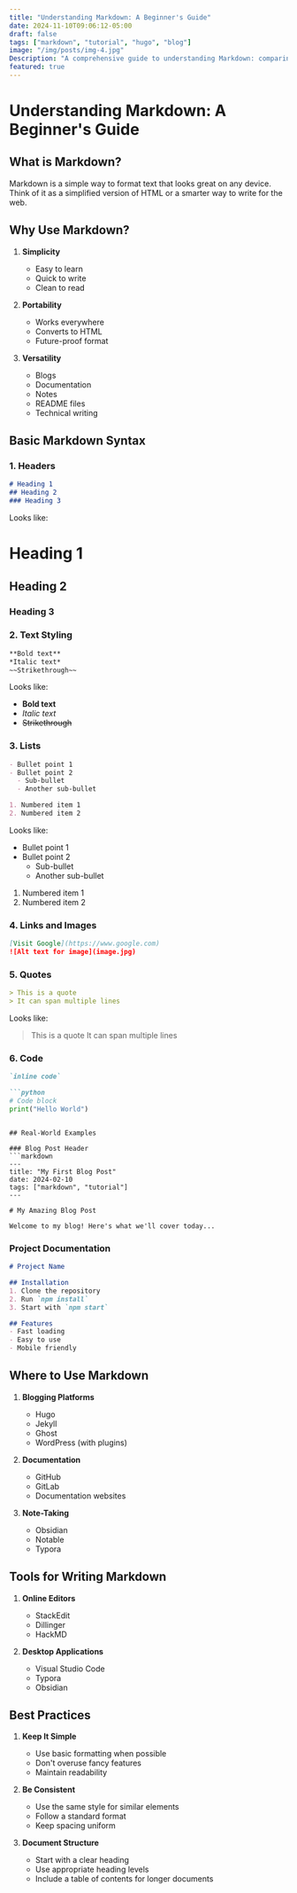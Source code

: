 ```yaml
---
title: "Understanding Markdown: A Beginner's Guide"
date: 2024-11-10T09:06:12-05:00
draft: false
tags: ["markdown", "tutorial", "hugo", "blog"]
image: "/img/posts/img-4.jpg"
Description: "A comprehensive guide to understanding Markdown: comparing with traditional word processors, basic syntax, real-world examples, and best practices for beginners."
featured: true
---
```


# Understanding Markdown: A Beginner's Guide

## What is Markdown?

Markdown is a simple way to format text that looks great on any device. Think of it as a simplified version of HTML or a smarter way to write for the web.

## Why Use Markdown?

1. **Simplicity**
   - Easy to learn
   - Quick to write
   - Clean to read

2. **Portability**
   - Works everywhere
   - Converts to HTML
   - Future-proof format

3. **Versatility**
   - Blogs
   - Documentation
   - Notes
   - README files
   - Technical writing

## Basic Markdown Syntax

### 1. Headers
```markdown
# Heading 1
## Heading 2
### Heading 3
```
Looks like:
# Heading 1
## Heading 2
### Heading 3

### 2. Text Styling
```markdown
**Bold text**
*Italic text*
~~Strikethrough~~
```
Looks like:
- **Bold text**
- *Italic text*
- ~~Strikethrough~~

### 3. Lists
```markdown
- Bullet point 1
- Bullet point 2
  - Sub-bullet
  - Another sub-bullet

1. Numbered item 1
2. Numbered item 2
```
Looks like:
- Bullet point 1
- Bullet point 2
  - Sub-bullet
  - Another sub-bullet

1. Numbered item 1
2. Numbered item 2

### 4. Links and Images
```markdown
[Visit Google](https://www.google.com)
![Alt text for image](image.jpg)
```

### 5. Quotes
```markdown
> This is a quote
> It can span multiple lines
```
Looks like:
> This is a quote
> It can span multiple lines

### 6. Code
```markdown
`inline code`

```python
# Code block
print("Hello World")
```
```

## Real-World Examples

### Blog Post Header
```markdown
---
title: "My First Blog Post"
date: 2024-02-10
tags: ["markdown", "tutorial"]
---

# My Amazing Blog Post

Welcome to my blog! Here's what we'll cover today...
```

### Project Documentation
```markdown
# Project Name

## Installation
1. Clone the repository
2. Run `npm install`
3. Start with `npm start`

## Features
- Fast loading
- Easy to use
- Mobile friendly
```

## Where to Use Markdown

1. **Blogging Platforms**
   - Hugo
   - Jekyll
   - Ghost
   - WordPress (with plugins)

2. **Documentation**
   - GitHub
   - GitLab
   - Documentation websites

3. **Note-Taking**
   - Obsidian
   - Notable
   - Typora

## Tools for Writing Markdown

1. **Online Editors**
   - StackEdit
   - Dillinger
   - HackMD

2. **Desktop Applications**
   - Visual Studio Code
   - Typora
   - Obsidian

## Best Practices

1. **Keep It Simple**
   - Use basic formatting when possible
   - Don't overuse fancy features
   - Maintain readability

2. **Be Consistent**
   - Use the same style for similar elements
   - Follow a standard format
   - Keep spacing uniform

3. **Document Structure**
   - Start with a clear heading
   - Use appropriate heading levels
   - Include a table of contents for longer documents
